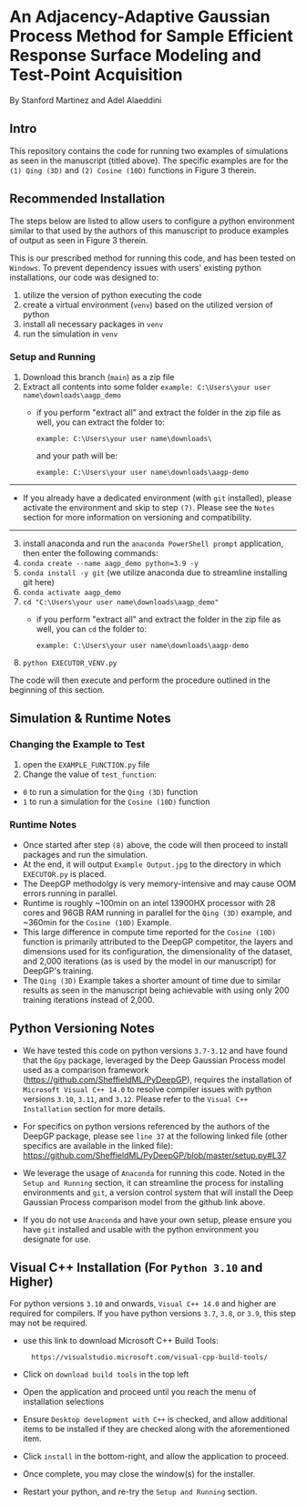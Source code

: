 # An Adjacency-Adaptive Gaussian Process Method for Sample Efficient Response Surface Modeling and Test-Point Acquisition
By Stanford Martinez and Adel Alaeddini


## Intro
This repository contains the code for running two examples of simulations as seen in the manuscript (titled above). The specific examples are for the `(1) Qing (3D)` and `(2) Cosine (10D)` functions in Figure 3 therein.

## Recommended Installation
The steps below are listed to allow users to configure a python environment similar to that used by the authors of this manuscript to produce examples of output as seen in Figure 3 therein.

This is our prescribed method for running this code, and has been tested on `Windows`. To prevent dependency issues with users' existing python installations, our code was designed to:

1) utilize the version of python executing the code
2) create a virtual environment (`venv`) based on the utilized version of python
3) install all necessary packages in `venv`
4) run the simulation in `venv`

### Setup and Running
1) Download this branch (`main`) as a zip file
2) Extract all contents into some folder `example: C:\Users\your user name\downloads\aagp_demo`
    - if you perform "extract all" and extract the folder in the zip file as well, you can extract the folder to: 

        `example: C:\Users\your user name\downloads\`
        
        and your path will be:
        
        `example: C:\Users\your user name\downloads\aagp-demo`
----
- If you already have a dedicated environment (with `git` installed), please activate the environment and skip to step `(7)`. Please see the `Notes` section for more information on versioning and compatibility.
----
3) install anaconda and run the `anaconda PowerShell prompt` application, then enter the following commands:
4) `conda create --name aagp_demo python=3.9 -y`
5) `conda install -y git` (we utilize anaconda due to streamline installing git here)
6) `conda activate aagp_demo`
7) `cd "C:\Users\your user name\downloads\aagp_demo"`
   - if you perform "extract all" and extract the folder in the zip file as well, you can `cd` the folder to:
   
       `example: C:\Users\your user name\downloads\aagp-demo` 
8) `python EXECUTOR_VENV.py`

The code will then execute and perform the procedure outlined in the beginning of this section.



## Simulation & Runtime Notes
### Changing the Example to Test
1) open the `EXAMPLE_FUNCTION.py` file
2) Change the value of `test_function`:
  - `0` to run a simulation for the `Qing (3D)` function
  - `1` to run a simulation for the `Cosine (10D)` function
### Runtime Notes
- Once started after step `(8)` above, the code will then proceed to install packages and run the simulation.
- At the end, it will output `Example Output.jpg` to the directory in which `EXECUTOR.py` is placed.
- The DeepGP methodolgy is very memory-intensive and may cause OOM errors running in parallel.
- Runtime is roughly ~100min on an intel 13900HX processor with 28 cores and 96GB RAM running in parallel for the `Qing (3D)` example, and ~360min for the `Cosine (10D)` Example.
- This large difference in compute time reported for the `Cosine (10D)` function is primarily attributed to the DeepGP competitor, the layers and dimensions used for its configuration, the dimensionality of the dataset, and 2,000 iterations (as is used by the model in our manuscript) for DeepGP's training.
- The `Qing (3D)` Example takes a shorter amount of time due to similar results as seen in the manuscript being achievable with using only 200 training iterations instead of 2,000.



## Python Versioning Notes
- We have tested this code on python versions `3.7-3.12` and have found that the `Gpy` package, leveraged by the Deep Gaussian Process model used as a comparison framework (https://github.com/SheffieldML/PyDeepGP), requires the installation of `Microsoft Visual C++ 14.0` to resolve compiler issues with python versions `3.10`, `3.11`, and `3.12`. Please refer to the `Visual C++ Installation` section for more details.
- For specifics on python versions referenced by the authors of the DeepGP package, please see `line 37` at the following linked file (other specifics are available in the linked file): https://github.com/SheffieldML/PyDeepGP/blob/master/setup.py#L37
        
- We leverage the usage of `Anaconda` for running this code. Noted in the `Setup and Running` section, it can streamline the process for installing environments and `git`, a version control system that will install the Deep Gaussian Process comparison model from the github link above.
- If you do not use `Anaconda` and have your own setup, please ensure you have `git` installed and usable with the python environment you designate for use.


## Visual C++ Installation (For `Python 3.10` and Higher)
For python versions `3.10` and onwards, `Visual C++ 14.0` and higher are required for compilers. If you have python versions `3.7`, `3.8`, or `3.9`, this step may not be required.
- use this link to download Microsoft C++ Build Tools:
        
        https://visualstudio.microsoft.com/visual-cpp-build-tools/

- Click on `download build tools` in the top left
- Open the application and proceed until you reach the menu of installation selections
- Ensure `Desktop development with C++` is checked, and allow additional items to be installed if they are checked along with the aforementioned item.
- Click `install` in the bottom-right, and allow the application to proceed.
- Once complete, you may close the window(s) for the installer.
- Restart your python, and re-try the `Setup and Running` section.
